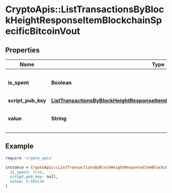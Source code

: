 # CryptoApis::ListTransactionsByBlockHeightResponseItemBlockchainSpecificBitcoinVout

## Properties

| Name | Type | Description | Notes |
| ---- | ---- | ----------- | ----- |
| **is_spent** | **Boolean** | Defines whether the output is spent or not. |  |
| **script_pub_key** | [**ListTransactionsByBlockHeightResponseItemBlockchainSpecificBitcoinScriptPubKey**](ListTransactionsByBlockHeightResponseItemBlockchainSpecificBitcoinScriptPubKey.md) |  |  |
| **value** | **String** | Represents the sent/received amount. |  |

## Example

```ruby
require 'crypto_apis'

instance = CryptoApis::ListTransactionsByBlockHeightResponseItemBlockchainSpecificBitcoinVout.new(
  is_spent: true,
  script_pub_key: null,
  value: 0.000144
)
```

